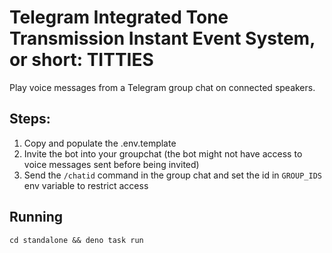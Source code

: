 # Telegram Integrated Tone Transmission Instant Event System, or short: TITTIES

Play voice messages from a Telegram group chat on connected speakers.

## Steps:

1. Copy and populate the .env.template
2. Invite the bot into your groupchat (the bot might not have access to voice messages sent before being invited)
3. Send the `/chatid` command in the group chat and set the id in `GROUP_IDS` env variable to restrict access

## Running

`cd standalone && deno task run`
